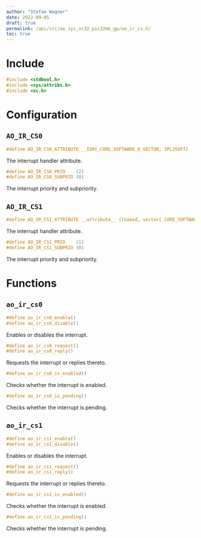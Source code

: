 ```yaml
---
author: "Stefan Wagner"
date: 2022-09-05
draft: true
permalink: /api/src/ao_sys_xc32_pic32mk_gp/ao_ir_cs.h/
toc: true
---
```


# Include

```c
#include <stdbool.h>
#include <sys/attribs.h>
#include <xc.h>
```

# Configuration

## `AO_IR_CS0`

```c
#define AO_IR_CS0_ATTRIBUTE __ISR(_CORE_SOFTWARE_0_VECTOR, IPL2SOFT)
```

The interrupt handler attribute.

```c
#define AO_IR_CS0_PRIO    (2)
#define AO_IR_CS0_SUBPRIO (0)
```

The interrupt priority and subpriority.

## `AO_IR_CS1`

```c
#define AO_IR_CS1_ATTRIBUTE __attribute__ ((naked, vector(_CORE_SOFTWARE_1_VECTOR)))
```

The interrupt handler attribute.

```c
#define AO_IR_CS1_PRIO    (1)
#define AO_IR_CS1_SUBPRIO (0)
```

The interrupt priority and subpriority.

# Functions

## `ao_ir_cs0`

```c
#define ao_ir_cs0_enable()
#define ao_ir_cs0_disable()
```

Enables or disables the interrupt.

```c
#define ao_ir_cs0_request()
#define ao_ir_cs0_reply()
```

Requests the interrupt or replies thereto.

```c
#define ao_ir_cs0_is_enabled()
```

Checks whether the interrupt is enabled.

```c
#define ao_ir_cs0_is_pending()
```

Checks whether the interrupt is pending.

## `ao_ir_cs1`

```c
#define ao_ir_cs1_enable()
#define ao_ir_cs1_disable()
```

Enables or disables the interrupt.

```c
#define ao_ir_cs1_request()
#define ao_ir_cs1_reply()
```

Requests the interrupt or replies thereto.

```c
#define ao_ir_cs1_is_enabled()
```

Checks whether the interrupt is enabled.

```c
#define ao_ir_cs1_is_pending()
```

Checks whether the interrupt is pending.
